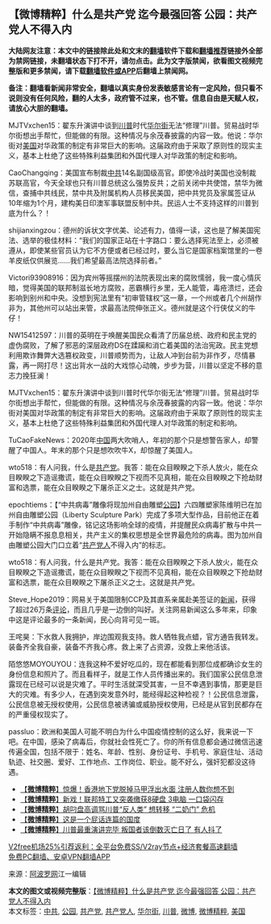  <h2>【微博精粹】什么是共产党 迄今最强回答 公园：共产党人不得入内</h2> <p class="notice"><b>大陆网友注意：本文中的链接除此处和文末的<a href="https://github.com/bannedbook/fanqiang" >翻墙</a>软件下载和<a href="https://github.com/killgcd/justmysocks/blob/master/README.md">翻墙推荐</a>链接外全部为禁网链接，未翻墙状态下打不开，请勿点击。此为文字版禁闻，欲看图文视频完整版和更多禁闻，请下载<a href="https://github.com/bannedbook/fanqiang">翻墙软件或APP</a>后翻墙上禁闻网。</p><p>备注：翻墙看新闻非常安全，翻墙以真实身份发表敏感言论有一定风险，但只看不说则没有任何风险，翻的人太多，政府管不过来，也不管。信息自由是天赋人权，请放心大胆的翻墙。</b></p>  <div class="entry"> <p id="summary">MJTVxchen15：翟东升演讲中谈到<a href="https://www.bannedbook.org/bnews/tag/%e5%b7%9d%e6%99%ae/" class="st_tag internal_tag" rel="tag" title="标签 川普 下的日志">川普</a>时代<a href="https://www.bannedbook.org/bnews/tag/%e5%8d%8e%e5%b0%94%e8%a1%97/" class="st_tag internal_tag" rel="tag" title="标签 华尔街 下的日志">华尔街</a>无法“修理”川普。贸易战时华尔街想出手帮忙，但能做的有限。这种情况与余茂春披露的内容一致。他说：华尔街对<a href="https://www.bannedbook.org/bnews/tag/%e7%be%8e%e5%9b%bd/" class="st_tag internal_tag" rel="tag" title="标签 美国 下的日志">美国</a>对华政策的制定有非常巨大的影响。这届政府由于采取了原则性的现实主义，基本上杜绝了这些特殊利益集团和外国代理人对华政策的制定和影响。</p> <p id="conimg">CaoChangqing：美国宣布制裁<a href="https://www.bannedbook.org/bnews/tag/%e4%b8%ad%e5%85%b1/" class="st_tag internal_tag" rel="tag" title="标签 中共 下的日志">中共</a>14名副国级高官。即使冷战时美国也没制裁苏联高官，今天全球也只有川普总统这么强势反共；之前关闭中共使馆，禁华为微信，查捕中共线民，禁中共及附属机构人员移民美国，把中共党员及家属签证从10年缩为1个月，建构美日印澳军事联盟反制中共。民运人士不支持这样的川普到底为什么？！</p> <p>shijianxingzou：德州的诉状文字优美、论述有力，值得一读，这也是了解美国宪法、选举的极佳材料：“我们的国家正站在十字路口：要么选择宪法至上，必须被遵从，即使某些官员认为它不方便或者已经过时，要么当它是国家档案馆里的一卷羊皮纸仅供展览……我们希望最高法院选择前者。”</p>  <p>Victori93908916：因为宾州等摇摆州的法院表现出来的腐败懦弱，我一度心情灰暗，觉得美国的联邦制滋长地方腐败，恶霸横行乡里，无人能管，毒疮溃烂，还会影响到别州和中央。没想到宪法里有“初审管辖权”这一章，一个州或者几个州胡作非为，其他州可以站出来管，求最高法院伸张正义。德州就是这个行侠仗义的牛仔！</p> <p>NW15412597：川普的英明在于唤醒美国民众看清了历届总统、政府和民主党的虚伪腐败，了解了邪恶的深层政府DS在蹂躏和消亡着美国的法治宪政。民主党想利用欺诈舞弊大选篡权政变，川普顺势而为，让敌人冲到台前为非作歹，尽情暴露，再一网打尽！这出背水一战的大戏惊心动魄，步步为营，川普以坚定不移的意志力挽狂澜！</p> <p>MJTVxchen15：翟东升演讲中谈到川普时代华尔街无法“修理”川普。贸易战时华尔街想出手帮忙，但能做的有限。这种情况与余茂春披露的内容一致。他说：华尔街对美国对华政策的制定有非常巨大的影响。这届政府由于采取了原则性的现实主义，基本上杜绝了这些特殊利益集团和外国代理人对华政策的制定和影响。</p>  <p>TuCaoFakeNews：2020年<span class='wp_keywordlink_affiliate'><a href="https://www.bannedbook.org/" title="中国" target="_blank">中国</a></span>两大吹哨人，年初的那个只是想警告家人，却警醒了中国人。年末的那个只是想吹吹牛X，却惊醒了美国人。</p> <p>wto518：有人问我，什么是<a href="https://www.bannedbook.org/bnews/tag/%e5%85%b1%e4%ba%a7%e5%85%9a/" class="st_tag internal_tag" rel="tag" title="标签 共产党 下的日志">共产党</a>。我答：能在众目睽睽之下杀人放火，能在众目睽睽之下造谣撒谎，能在众目睽睽之下视而不见真相，能在众目睽睽之下抢劫财富和选票，能在众目睽睽之下屠杀正义之士。这就是共产党。</p> <p>epochtiems：【“中共病毒”雕像将现加州自由雕塑<a href="https://www.bannedbook.org/bnews/tag/%e5%85%ac%e5%9b%ad/" class="st_tag internal_tag" rel="tag" title="标签 公园 下的日志">公园</a>】六四雕塑家陈维明已在加州自由雕塑公园（Liberty Sculpture Park）完成了多项大型作品，目前他正在着手制作“中共病毒”雕像，铭记这场影响全球的疫情，并提醒民众病毒扩散与中共一开始隐瞒不报息息相关，共产主义的集权思想是全世界最危险的病毒。图为加州自由雕塑公园大门口立着“<a href="https://www.bannedbook.org/bnews/tag/%E5%85%B1%E4%BA%A7%E5%85%9A%E4%BA%BA/" class="st_tag internal_tag" rel="tag" title="标签 共产党人 下的日志">共产党人</a>不得入内”的标志。</p>  <p>wto518：有人问我，什么是共产党。我答：能在众目睽睽之下杀人放火，能在众目睽睽之下造谣撒谎，能在众目睽睽之下视而不见真相，能在众目睽睽之下抢劫财富和选票，能在众目睽睽之下屠杀正义之士。这就是共产党。</p> <p>Steve_Hope2019：网易关于美国限制CCP及其直系亲属赴美签证的<span class='wp_keywordlink_affiliate'><a href="https://www.bannedbook.org/" title="新闻">新闻</a></span>，获得了超过26万条<span class='wp_keywordlink_affiliate'><a href="https://www.bannedbook.org/bnews/comments/" title="新闻评论" target="_blank">评论</a></span>，而且几乎是一边倒的叫好。关注网易新闻这么多年来，印象中这是评论最多的一条新闻，民心向背可见一斑。</p> <p>王咤昊：下水救人我拥护，岸边围观我支持。救人牺牲我点蜡，官方通告我转发。装备齐全我自豪，装备不齐我心疼。救上来了占资源，没救上来他活该。</p>  <p>陌悠悠MOYOUYOU：连我这种不爱好吃瓜的，现在都能看到那位成都确诊女生的身份信息和照片了。而且看样子，就是工作人员传播出来的。我们国家公民信息泄露现在已经可以说是灾难了。平时生活就深受其害，一旦不幸遇到事情，那更是巨大的灾难。有多少人，在遇到突发意外时，能经得起这种检视？！公民信息泄露，公民信息被无授权使用，公民信息被诱骗或威胁授权使用，已经是从官到民都存在的严重侵权现实了。</p> <p>passluo：欧洲和美国人可能不明白为什么中国疫情控制的这么好，我来说一下吧。在中国，感染了病毒后，你就社会性死亡了。你的所有信息都会通过微信迅速传遍全国，包括不限于：姓名、年龄、性别、身份证号、手机号、家庭住址、活动轨迹、社交圈、爱好、工作地点、工作岗位、职业。能不好么，强奸犯都没这待遇。</p> <ul class='op-related-articles' title='相关阅读'> <li><a href='https://www.bannedbook.org/bnews/comments/20201209/1444608.html' target='_blank'>【<b>微博精粹</b>】惊爆！香港地下党脱掉马甲浮出水面 注册人数你想不到</a></li> <li><a href='https://www.bannedbook.org/bnews/comments/20201208/1444017.html' target='_blank'>【<b>微博精粹</b>】新戏！联邦特工又突袭缴获8硬盘 3电脑 一口袋闪存</a></li> <li><a href='https://www.bannedbook.org/bnews/comments/20201207/1443488.html' target='_blank'>【<b>微博精粹</b>】胡叼盘高调骂川普“反人类” 想转移 “二奶门” 危机</a></li> <li><a href='https://www.bannedbook.org/bnews/comments/20201206/1443014.html' target='_blank'>【<b>微博精粹</b>】这是一个屁话连篇的国度</a></li> <li><a href='https://www.bannedbook.org/bnews/comments/20201204/1441934.html' target='_blank'>【<b>微博精粹</b>】川普最重演讲完毕 叛国者该倒数灭亡日了 有人抖了</a></li> </ul> <p class="texttj"> <a href="https://github.com/bannedbook/fanqiang/wiki/V2ray%E6%9C%BA%E5%9C%BA" target="_blank">V2free机场25%引荐返利：全平台免费SS/V2ray节点+经济套餐高速翻墙</a><br/> <a href="https://github.com/bannedbook/fanqiang/wiki/%E7%A6%81%E9%97%BB%E7%BD%91%E5%AE%89%E5%8D%93%E7%BF%BB%E5%A2%99%E6%96%B0%E9%97%BBAPP" target="_blank">免费PC翻墙、安卓VPN翻墙APP</a></p><p> 来源：<a href="https://www.aboluowang.com/2020/1211/1532915.html" target="_blank">阿波罗网</a>江一编辑 </p><a name='sharetosocial'></a>       <div><b>本文的图文或视频完整版</b>：<a href='https://www.bannedbook.org/bnews/comments/20201211/1445736.html'>【微博精粹】什么是共产党 迄今最强回答 公园：共产党人不得入内</a></div>  </div><!--END ENTRY--> <div class="postfooter"> <div>本文标签：<a href="https://www.bannedbook.org/bnews/tag/%e4%b8%ad%e5%85%b1/" rel="tag">中共</a>, <a href="https://www.bannedbook.org/bnews/tag/%e5%85%ac%e5%9b%ad/" rel="tag">公园</a>, <a href="https://www.bannedbook.org/bnews/tag/%e5%85%b1%e4%ba%a7%e5%85%9a/" rel="tag">共产党</a>, <a href="https://www.bannedbook.org/bnews/tag/%E5%85%B1%E4%BA%A7%E5%85%9A%E4%BA%BA/" rel="tag">共产党人</a>, <a href="https://www.bannedbook.org/bnews/tag/%e5%8d%8e%e5%b0%94%e8%a1%97/" rel="tag">华尔街</a>, <a href="https://www.bannedbook.org/bnews/tag/%e5%b7%9d%e6%99%ae/" rel="tag">川普</a>, <a href="https://www.bannedbook.org/bnews/tag/%e5%be%ae%e5%8d%9a/" rel="tag">微博</a>, <a href="https://www.bannedbook.org/bnews/tag/%e5%be%ae%e5%8d%9a%e7%b2%be%e7%b2%b9/" rel="tag">微博精粹</a>, <a href="https://www.bannedbook.org/bnews/tag/%e7%be%8e%e5%9b%bd/" rel="tag">美国</a></div>  </div><!--END POSTFOOTER--> 